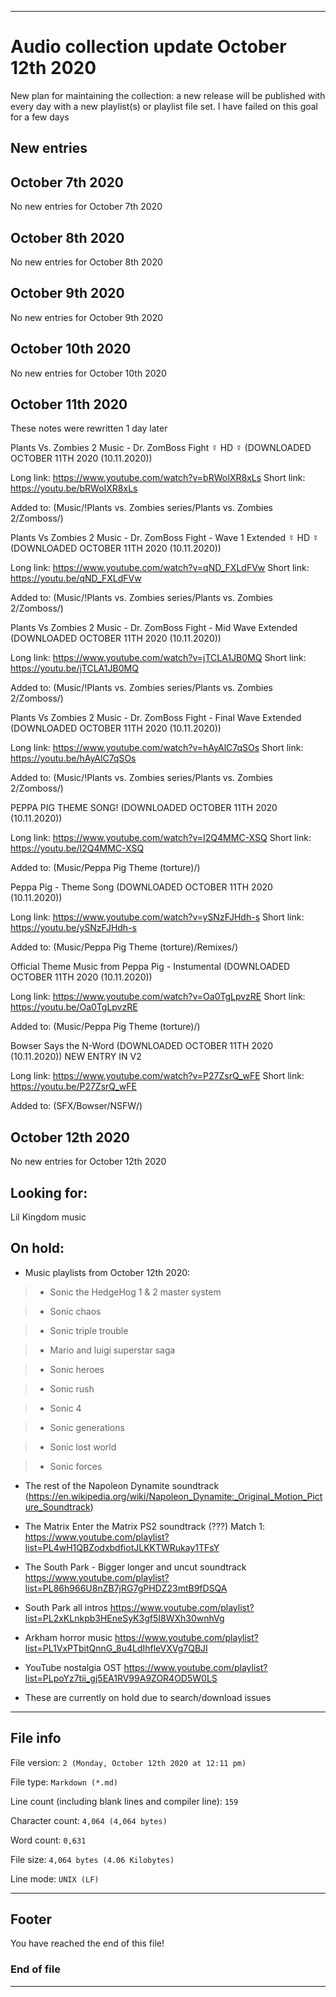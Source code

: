 
***

# Audio collection update October 12th 2020

New plan for maintaining the collection: a new release will be published with every day with a new playlist(s) or playlist file set. I have failed on this goal for a few days

## New entries

## October 7th 2020

No new entries for October 7th 2020

## October 8th 2020

No new entries for October 8th 2020

## October 9th 2020

No new entries for October 9th 2020

## October 10th 2020

No new entries for October 10th 2020

## October 11th 2020

These notes were rewritten 1 day later

Plants Vs. Zombies 2 Music - Dr. ZomBoss Fight ☿ HD ☿ (DOWNLOADED OCTOBER 11TH 2020 (10.11.2020))

Long link: https://www.youtube.com/watch?v=bRWoIXR8xLs
Short link: https://youtu.be/bRWoIXR8xLs

Added to: (Music/!Plants vs. Zombies series/Plants vs. Zombies 2/Zomboss/)

Plants Vs Zombies 2 Music - Dr. ZomBoss Fight - Wave 1 Extended ☿ HD ☿ (DOWNLOADED OCTOBER 11TH 2020 (10.11.2020))

Long link: https://www.youtube.com/watch?v=qND_FXLdFVw
Short link: https://youtu.be/qND_FXLdFVw

Added to: (Music/!Plants vs. Zombies series/Plants vs. Zombies 2/Zomboss/)

Plants Vs Zombies 2 Music - Dr. ZomBoss Fight - Mid Wave Extended (DOWNLOADED OCTOBER 11TH 2020 (10.11.2020))

Long link: https://www.youtube.com/watch?v=jTCLA1JB0MQ
Short link: https://youtu.be/jTCLA1JB0MQ

Added to: (Music/!Plants vs. Zombies series/Plants vs. Zombies 2/Zomboss/)

Plants Vs Zombies 2 Music - Dr. ZomBoss Fight - Final Wave Extended (DOWNLOADED OCTOBER 11TH 2020 (10.11.2020))

Long link: https://www.youtube.com/watch?v=hAyAlC7qSOs
Short link: https://youtu.be/hAyAlC7qSOs

Added to: (Music/!Plants vs. Zombies series/Plants vs. Zombies 2/Zomboss/)

PEPPA PIG THEME SONG! (DOWNLOADED OCTOBER 11TH 2020 (10.11.2020))

Long link: https://www.youtube.com/watch?v=I2Q4MMC-XSQ
Short link: https://youtu.be/I2Q4MMC-XSQ

Added to: (Music/Peppa Pig Theme (torture)/)

Peppa Pig - Theme Song (DOWNLOADED OCTOBER 11TH 2020 (10.11.2020))

Long link: https://www.youtube.com/watch?v=ySNzFJHdh-s
Short link: https://youtu.be/ySNzFJHdh-s

Added to: (Music/Peppa Pig Theme (torture)/Remixes/)

Official Theme Music from Peppa Pig - Instumental (DOWNLOADED OCTOBER 11TH 2020 (10.11.2020))

Long link: https://www.youtube.com/watch?v=Oa0TgLpvzRE
Short link: https://youtu.be/Oa0TgLpvzRE

Added to: (Music/Peppa Pig Theme (torture)/)

Bowser Says the N-Word (DOWNLOADED OCTOBER 11TH 2020 (10.11.2020)) NEW ENTRY IN V2

Long link: https://www.youtube.com/watch?v=P27ZsrQ_wFE
Short link: https://youtu.be/P27ZsrQ_wFE

Added to: (SFX/Bowser/NSFW/)

## October 12th 2020

No new entries for October 12th 2020

## Looking for:

Lil Kingdom music

## On hold:

* Music playlists from October 12th 2020:

> * Sonic the HedgeHog 1 & 2 master system

> * Sonic chaos

> * Sonic triple trouble

> * Mario and luigi superstar saga

> * Sonic heroes

> * Sonic rush

> * Sonic 4

> * Sonic generations

> * Sonic lost world

> * Sonic forces

* The rest of the Napoleon Dynamite soundtrack (https://en.wikipedia.org/wiki/Napoleon_Dynamite:_Original_Motion_Picture_Soundtrack)

* The Matrix Enter the Matrix PS2 soundtrack (???) Match 1: https://www.youtube.com/playlist?list=PL4wH1QBZodxbdfiotJLKKTWRukay1TFsY

* The South Park - Bigger longer and uncut soundtrack https://www.youtube.com/playlist?list=PL86h966U8nZB7jRG7gPHDZ23mtB9fDSQA

* South Park all intros https://www.youtube.com/playlist?list=PL2xKLnkpb3HEneSyK3gf5I8WXh30wnhVg

* Arkham horror music https://www.youtube.com/playlist?list=PL1VxPTbitQnnG_8u4LdIhfleVXVg7QBJI

* YouTube nostalgia OST https://www.youtube.com/playlist?list=PLpoYz7tii_gj5EA1RV99A9ZOR4OD5W0LS

* These are currently on hold due to search/download issues

***

## File info

File version: `2 (Monday, October 12th 2020 at 12:11 pm)`

File type: `Markdown (*.md)`

Line count (including blank lines and compiler line): `159`

Character count: `4,064 (4,064 bytes)`

Word count: `0,631`

File size: `4,064 bytes (4.06 Kilobytes)`

Line mode: `UNIX (LF)`

***

## Footer

You have reached the end of this file!

### End of file

***
